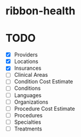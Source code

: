 # ribbon-health

# TODO

-   [x] Providers
-   [x] Locations
-   [x] Insurances
-   [ ] Clinical Areas
-   [ ] Condition Cost Estimate
-   [ ] Conditions
-   [ ] Languages
-   [ ] Organizations
-   [ ] Procedure Cost Estimate
-   [ ] Procedures
-   [ ] Specialties
-   [ ] Treatments
